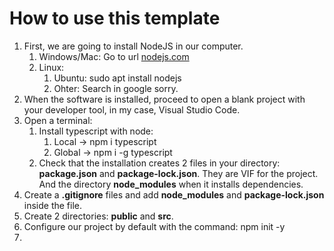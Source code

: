 # How to use this template

1.  First, we are going to install NodeJS in our computer. 
    1.  Windows/Mac: Go to url [nodejs.com](https://nodejs.org/es/)
    2.  Linux:
        1.  Ubuntu: sudo apt install nodejs
        2.  Ohter: Search in google sorry.
2.  When the software is installed, proceed to open a blank project with your developer tool, in my case, Visual Studio Code.
3.  Open a terminal:
    1.  Install typescript with node:
        1.  Local -> npm i typescript
        2.  Global -> npm i -g typescript
    2.  Check that the installation creates 2 files in your directory: __package.json__ and __package-lock.json__. They are VIF for the project. And the directory __node_modules__ when it installs dependencies.
4.  Create a __.gitignore__ files and add __node_modules__ and __package-lock.json__ inside the file.
5.  Create 2 directories: __public__ and __src__.
6.  Configure our project by default with the command: npm init -y
7.  


